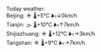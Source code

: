 Today weather:  
Beijing: ☀️ 🌡️+5°C 🌬️↓0km/h  
Tianjin: 🌫  🌡️+10°C 🌬️↑7km/h  
Shijiazhuang: ☀️ 🌡️+12°C 🌬️→3km/h  
Tangshan: ☀️ 🌡️+9°C 🌬️→7km/h  
